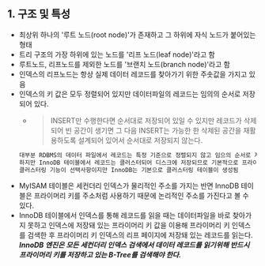 ## 1. 구조 및 특성
- 최상위 하나의 '루트 노드(root node)'가 존재하고 그 하위에 자식 노드가 붙어있는 형태
- 트리 구조의 가장 하위에 있는 노드를 '리프 노드(leaf node)'라고 함
- 루트노드, 리프노드를 제외한 노드를 '브랜치 노드(branch node)'라고 함
- 인덱스의 리프노드는 항상 실제 데이터 레코드를 찾아가기 위한 주솟값을 가지고 있음
- 인덱스의 키 값은 모두 정렬되어 있지만 데이터파일의 레코드는 임의의 순서로 저장되어 있다.  
    - > INSERT만 수행한다면 순서대로 저장되어 있일 수 있지만
    레코드가 삭제되어 빈 공간이 생기면 그 다음 INSERT는 가능한 한 삭제된 공간을 재활용하도록 설계되어 있어서 순서대로 저장되지 않는다.
    ```txt
    대부분 RDBMS의 데이터 파일에서 레코드는 특정 기준으로 정렬되지 않고 임으의 순서로 저장된다.
    하지만 InnoDB 테이블에서 레코드는 클러스터되어 디스크에 저장되므로 기본적으로 프라이머리 키 순서로 정렬되어 저장된다.(오라클의 IOT(Index Organized Table)나 MS-SQL의 클러스터 테이블과 같은구조)
    클러스터링 기능이 선택사항이지만 InnoDB는 기본으로 클러스터링 테이블이 생성됨
    ```
- MyISAM 테이블은 세컨더리 인덱스가 물리적인 주소를 가지는 반면 InnoDB 테이블은 프라이머리 키를 주소처럼 사용하기 때문에 논리적인 주소를 가진다고 볼 수 있다.
- InnoDB 테이블에서 인덱스를 통해 레코드를 읽을 때는 데이터파일을 바로 찾아가지 못하고 인덱스에 저장돼 있는 프라이머리 키 값을 이용해 프라이머리 키 인덱스를 검색한 후 프라이머리 키 인덱스의 리프 페이지에 저장돼 있는 레코드를 읽는다. ***InnoDB 엔진은 모든 세컨더리 인덱스 검색에서 데이터 레코드를 읽기위해 반드시 프라이머리 키를 저장하고 있는 B-Tree를 검색해야 한다.***
